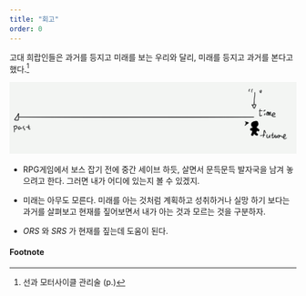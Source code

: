 ```yaml
---
title: "회고"
order: 0
---
```


고대 희랍인들은 과거를 등지고 미래를 보는 우리와 달리, 미래를 등지고 과거를 본다고 했다.[^1]

![미래를 등지고 과거를 보는 고대 희랍인](../images/scene/timeline_behind.png)

- RPG게임에서 보스 잡기 전에 중간 세이브 하듯, 살면서 문득문득 발자국을 남겨 놓으려고 한다. 그러면 내가 어디에 있는지 볼 수 있겠지.

- 미래는 아무도 모른다. 미래를 아는 것처럼 계획하고 성취하거나 실망 하기 보다는 과거를 살펴보고 현재를 짚어보면서 내가 아는 것과 모르는 것을 구분하자.

- _ORS_ 와 _SRS_ 가 현재를 짚는데 도움이 된다.



#### Footnote
[^1]: 선과 모터사이클 관리술 (p.)
